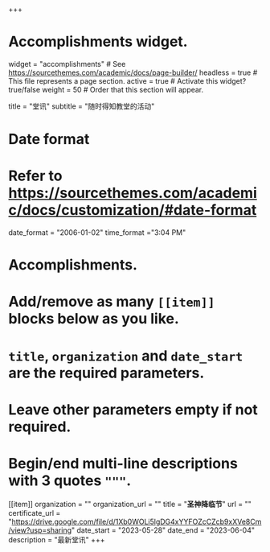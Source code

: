 +++
# Accomplishments widget.
widget = "accomplishments"  # See https://sourcethemes.com/academic/docs/page-builder/
headless = true  # This file represents a page section.
active = true  # Activate this widget? true/false
weight = 50  # Order that this section will appear.

title = "堂讯"
subtitle = "随时得知教堂的活动"

# Date format
#   Refer to https://sourcethemes.com/academic/docs/customization/#date-format
date_format = "2006-01-02"
time_format ="3:04 PM"

# Accomplishments.
#   Add/remove as many `[[item]]` blocks below as you like.
#   `title`, `organization` and `date_start` are the required parameters.
#   Leave other parameters empty if not required.
#   Begin/end multi-line descriptions with 3 quotes `"""`.

[[item]]
  organization = ""
  organization_url = ""
  title = "**圣神降临节**"
  url = ""
  certificate_url = "https://drive.google.com/file/d/1Xb0WOLi5lgDG4xYYFOZcCZcb9xXVe8Cm/view?usp=sharing"
  date_start = "2023-05-28"
  date_end = "2023-06-04"
  description = "最新堂讯"
+++

